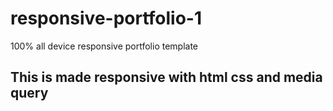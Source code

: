 # responsive-portfolio-1
100% all device responsive portfolio template

## This is made responsive with html css and media query

